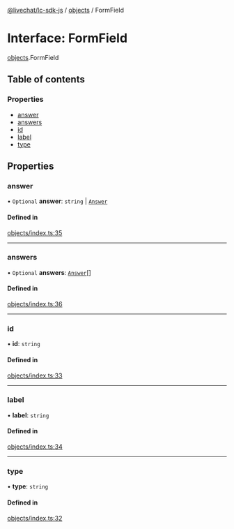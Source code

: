 [@livechat/lc-sdk-js](../README.md) / [objects](../modules/objects.md) / FormField

# Interface: FormField

[objects](../modules/objects.md).FormField

## Table of contents

### Properties

- [answer](objects.FormField.md#answer)
- [answers](objects.FormField.md#answers)
- [id](objects.FormField.md#id)
- [label](objects.FormField.md#label)
- [type](objects.FormField.md#type)

## Properties

### answer

• `Optional` **answer**: `string` \| [`Answer`](objects.Answer.md)

#### Defined in

[objects/index.ts:35](https://github.com/livechat/lc-sdk-js/blob/7431f2f/src/objects/index.ts#L35)

___

### answers

• `Optional` **answers**: [`Answer`](objects.Answer.md)[]

#### Defined in

[objects/index.ts:36](https://github.com/livechat/lc-sdk-js/blob/7431f2f/src/objects/index.ts#L36)

___

### id

• **id**: `string`

#### Defined in

[objects/index.ts:33](https://github.com/livechat/lc-sdk-js/blob/7431f2f/src/objects/index.ts#L33)

___

### label

• **label**: `string`

#### Defined in

[objects/index.ts:34](https://github.com/livechat/lc-sdk-js/blob/7431f2f/src/objects/index.ts#L34)

___

### type

• **type**: `string`

#### Defined in

[objects/index.ts:32](https://github.com/livechat/lc-sdk-js/blob/7431f2f/src/objects/index.ts#L32)
